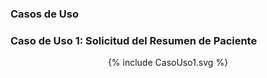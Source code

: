 ### Casos de Uso

### Caso de Uso 1: Solicitud del Resumen de Paciente

<div align="center" >
  {% include CasoUso1.svg %}
</div>
<br clear="all"/>